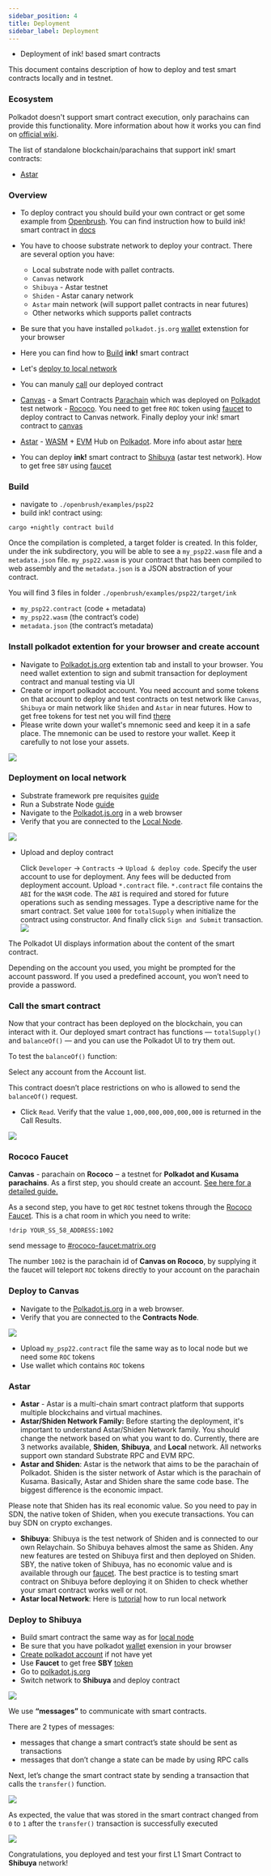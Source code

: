 ```yaml
---
sidebar_position: 4
title: Deployment
sidebar_label: Deployment
---
```


- Deployment of ink! based smart contracts

This document contains description of how to deploy and test smart contracts locally and in testnet.

### Ecosystem

Polkadot doesn't support smart contract execution, only parachains can provide this functionality. More information
about how it works you can find on [official wiki](https://wiki.polkadot.network/docs/en/build-smart-contracts).

The list of standalone blockchain/parachains that support ink! smart contracts:

* [Astar](https://astar.network/)

### Overview

- To deploy contract you should build your own contract or get some example from [Openbrush](https://github.com/Supercolony-net/openbrush-contracts/tree/main/examples). You can find instruction how to build ink! smart contract in [docs](https://ink.substrate.io/getting-started/building-your-contract)
- You have to choose substrate network to deploy your contract.
  There are several option you have:

  - Local substrate node with pallet contracts.
  - `Canvas` network
  - `Shibuya` - Astar testnet
  - `Shiden` - Astar canary network
  - `Astar` main network (will support pallet contracts in near futures)
  - Other networks which supports pallet contracts
- Be sure that you have installed `polkadot.js.org` [wallet](#install-polkadot-extention-for-your-browser-and-create-account) extenstion for your browser
- Here you can find how to [Build](https://ink.substrate.io/cargo-contract-cli/#usage) **ink!** smart contract
- Let's [deploy to local network](#deployment-on-local-network)
- You can manuly [call](#call-the-smart-contract) our deployed contract
- [Canvas](https://github.com/paritytech/cumulus#canvas-) - a Smart Contracts [Parachain](https://wiki.polkadot.network/docs/learn-parachains) which was deployed on [Polkadot](https://polkadot.network/ru/) test network - [Rococo](https://polkadot.network/tag/rococo/). You need to get free `ROC` token using [faucet](#rococo-faucet) to deploy contract to Canvas network. Finally deploy your ink! smart contract to [canvas](#deploy-to-=anvas)
- [Astar](#astar) - [WASM](https://webassembly.org/) + [EVM](https://ethereum.org/en/developers/docs/evm/) Hub on [Polkadot](https://polkadot.network/). More info about astar [here](https://docs.astar.network/)
- You can deploy **ink!** smart contract to [Shibuya](#deploy-to-shibuya) (astar test network). How to get free `SBY` using [faucet](https://docs.astar.network/integration/testnet-faucet)

### Build

- navigate to `./openbrush/examples/psp22`
- build ink! contract using:

```
cargo +nightly contract build
```

Once the compilation is completed, a target folder is created. In this folder, under the ink subdirectory, you will be able to see a `my_psp22.wasm` file and a `metadata.json` file. `my_psp22.wasm` is your contract that has been compiled to web assembly and the `metadata.json` is a JSON abstraction of your contract.

You will find 3 files in folder `./openbrush/examples/psp22/target/ink`

- `my_psp22.contract` (code + metadata)
- `my_psp22.wasm` (the contract’s code)
- `metadata.json` (the contract’s metadata)

### Install polkadot extention for your browser and create account

- Navigate to [Polkadot.js.org](https://polkadot.js.org/extension/) extention tab and install to your browser. You need wallet extention to sign and submit transaction for deployment contract and manual testing via UI
- Create or import polkadot account. You need account and some tokens on that account to deploy and test contracts on test network like `Canvas`, `Shibuya` or main network like `Shiden` and `Astar` in near futures. How to get free tokens for test net you will find [there](#rococo-Faucet)
- Please write down your wallet's mnemonic seed and keep it in a safe place. The mnemonic can be used to restore your wallet. Keep it carefully to not lose your assets.

![](assets/20220605_155001_create-wallet.gif)

### Deployment on local network

- Substrate framework pre requisites [guide](https://ink.substrate.io/getting-started/setup/#substrate-framework-pre-requisites)
- Run a Substrate Node [guide](https://ink.substrate.io/getting-started/running-substrate)
- Navigate to the [Polkadot.js.org](https://polkadot.js.org) in a web browser
- Verify that you are connected to the [Local Node](https://polkadot.js.org/apps/?rpc=ws%3A%2F%2F127.0.0.1%3A9944#/explorer).

![](assets/20220604_183027_go-to-polkadot.gif)

- Upload and deploy contract

  Click `Developer` -> `Contracts` -> `Upload & deploy code`. Specify the user account to use for deployment. Any fees will be deducted from deployment account. Upload `*.contract` file. `*.contract` file contains the `ABI` for the `WASM` code. The `ABI` is required and stored for future operations such as sending messages. Type a descriptive name for the smart contract. Set value `1000` for `totalSupply` when initialize the contract using constructor. And finally click `Sign and Submit` transaction.![](assets/20220605_122254_upload-contract.gif)

The Polkadot UI displays information about the content of the smart contract.

Depending on the account you used, you might be prompted for the account password. If you used a predefined account, you won’t need to provide a password.

### Call the smart contract

Now that your contract has been deployed on the blockchain, you can interact with it. Our deployed smart contract has  functions — `totalSupply()` and `balanceOf()` — and you can use the Polkadot UI to try them out.

To test the `balanceOf()` function:

Select any account from the Account list.

This contract doesn’t place restrictions on who is allowed to send the `balanceOf()` request.

- Click `Read`. Verify that the value `1,000,000,000,000,000` is returned in the Call Results.

![](assets/20220605_124705_balance-of.gif)

### Rococo Faucet

**Canvas** - parachain on **Rococo** ‒ a testnet for **Polkadot and Kusama parachains**.
As a first step, you should create an account. [See here for a detailed guide.](https://wiki.polkadot.network/docs/learn-account-generation)

As a second step, you have to get `ROC` testnet tokens through the [Rococo Faucet](https://wiki.polkadot.network/docs/learn-DOT#getting-rococo-tokens). This is a chat room in which you need to write:

`!drip YOUR_SS_58_ADDRESS:1002`

send message to [#rococo-faucet:matrix.org](https://matrix.to/#/#rococo-faucet:matrix.org)

The number `1002` is the parachain id of **Canvas on Rococo**, by supplying it the faucet will teleport `ROC` tokens directly to your account on the parachain

### Deploy to Canvas

- Navigate to the [Polkadot.js.org](https://polkadot.js.org/appshttps://paritytech.github.io/contracts-u) in a web browser.
- Verify that you are connected to the **Contracts Node**.

![](assets/20220605_125943_contracts-node.gif)

- Upload `my_psp22.contract` file the same way as to local node but we need some `ROC` tokens
- Use wallet which contains `ROC` tokens

### Astar

* **Astar** - Astar is a multi-chain smart contract platform that supports multiple
  blockchains and virtual machines.
* **Astar/Shiden Network Family:**
  Before starting the deployment, it's important to understand Astar/Shiden Network family. You should change the network based on what you want to do. Currently, there are 3 networks available, **Shiden**, **Shibuya**, and **Local** network. All networks support own standard Substrate RPC and EVM RPC.
* **Astar and Shiden**:
  Astar is the network that aims to be the parachain of Polkadot. Shiden is the sister network of Astar which is the parachain of Kusama. Basically, Astar and Shiden share the same code base. The biggest difference is the economic impact.

Please note that Shiden has its real economic value. So you need to pay in SDN, the native token of Shiden, when you execute transactions. You can buy SDN on crypto exchanges.

* **Shibuya**:
  Shibuya is the test network of Shiden and is connected to our own Relaychain. So Shibuya behaves almost the same as Shiden. Any new features are tested on Shibuya first and then deployed on Shiden. SBY, the native token of Shibuya, has no economic value and is available through our [faucet](https://docs.astar.network/integration/testnet-faucet). The best practice is to testing smart contract on Shibuya before deploying it on Shiden to check whether your smart contract works well or not.
* **Astar local Network**:
  Here is [tutorial](https://docs.astar.network/tutorial/develop-and-deploy-your-first-smart-contract-on-aster-shiden-evm/running-local-network) how to run local network

### Deploy to Shibuya

- Build smart contract the same way as for [local node](#build)
- Be sure that you have polkadot [wallet](https://docs.astar.network/stake2earn-festival/how-to-make-a-kusama-polkadot-address#recommend-polkadot-.js-browser-plugin) exension in your browser
- [Create polkadot account](https://docs.astar.network/tutorial/how-to/how-to-make-a-kusama-polkadot-address#create-account) if not have yet
- Use **Faucet** to get free **SBY** [token](https://docs.astar.network/integration/testnet-faucet)
- Go to [polkadot.js.org](https://polkadot.js.org/apps/?rpc=wss%3A%2F%2Frpc.shibuya.astar.network#/explorer)
- Switch network to **Shibuya** and deploy contract

![](assets/20220605_132655_shibuya_testnet.gif)

We use **“messages”** to communicate with smart contracts.

There are 2 types of messages:

- messages that change a smart contract’s state should be sent as transactions
- messages that don’t change a state can be made by using RPC calls

Next, let’s change the smart contract state by sending a transaction that calls the `transfer()` function.

![](assets/20220605_132803_transfer-shibuya.gif)

As expected, the value that was stored in the smart contract changed from `0` to `1` after the `transfer()` transaction is successfully executed

![](assets/20220605_133034_check-balance-of-shibuya.gif)

Congratulations, you deployed and test your first L1 Smart Contract to **Shibuya** network!
